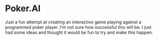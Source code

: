 # Poker.AI
Just a fun attempt at creating an interactive game playing against a programmed poker player. I'm not sure how successful this will be. I just had
some ideas and thought it would be fun to try and make this happen.